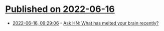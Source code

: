 # [Published on 2022-06-16](index.md)

* [2022-06-16, 09:29:06](https://news.ycombinator.com/item?id=31764041) - [Ask HN: What has melted your brain recently?](https://news.ycombinator.com/item?id=31764041)
